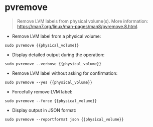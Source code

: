 # pvremove

> Remove LVM labels from physical volume(s).
> More information: <https://man7.org/linux/man-pages/man8/pvremove.8.html>.

- Remove LVM label from a physical volume:

`sudo pvremove {{physical_volume}}`

- Display detailed output during the operation:

`sudo pvremove --verbose {{physical_volume}}`

- Remove LVM label without asking for confirmation:

`sudo pvremove --yes {{physical_volume}}`

- Forcefully remove LVM label:

`sudo pvremove --force {{physical_volume}}`

- Display output in JSON format:

`sudo pvremove --reportformat json {{physical_volume}}`

